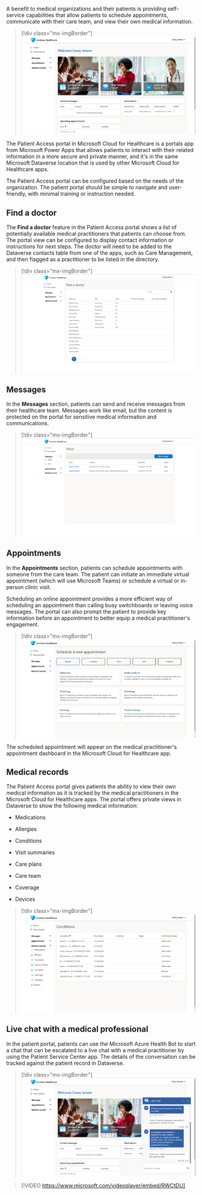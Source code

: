 A benefit to medical organizations and their patients is providing self-service capabilities that allow patients to schedule appointments, communicate with their care team, and view their own medical information.

> [!div class="mx-imgBorder"]
> [![Patient Access portal home page showing starting links to schedule appointments, view messages, and find a doctor.](../media/2-1-patient-access.png)](../media/2-1-patient-access.png#lightbox)

The Patient Access portal in Microsoft Cloud for Healthcare is a portals app from Microsoft Power Apps that allows patients to interact with their related information in a more secure and private manner, and it's in the same Microsoft Dataverse location that is used by other Microsoft Cloud for Healthcare apps.

The Patient Access portal can be configured based on the needs of the organization. The patient portal should be simple to navigate and user-friendly, with minimal training or instruction needed.

## Find a doctor

The **Find a doctor** feature in the Patient Access portal shows a list of potentially available medical practitioners that patients can choose from. The portal view can be configured to display contact information or instructions for next steps. The doctor will need to be added to the Dataverse contacts table from one of the apps, such as Care Management, and then flagged as a practitioner to be listed in the directory.

> [!div class="mx-imgBorder"]
> [![A portal page displaying the Find a doctor page that lists medical practitioners.](../media/2-2-find-doctor.png)](../media/2-2-find-doctor.png#lightbox)

## Messages

In the **Messages** section, patients can send and receive messages from their healthcare team. Messages work like email, but the content is protected on the portal for sensitive medical information and communications.

> [!div class="mx-imgBorder"]
> [![A portal page on the Patient Access portal showing a list of messages from medical practitioners and a button to create a new message.](../media/2-3-inbox.png)](../media/2-3-inbox.png#lightbox)

## Appointments

In the **Appointments** section, patients can schedule appointments with someone from the care team. The patient can initiate an immediate virtual appointment (which will use Microsoft Teams) or schedule a virtual or in-person clinic visit.

Scheduling an online appointment provides a more efficient way of scheduling an appointment than calling busy switchboards or leaving voice messages. The portal can also prompt the patient to provide key information before an appointment to better equip a medical practitioner's engagement.

> [!div class="mx-imgBorder"]
> [![A portal page for patients to schedule new appointments on the Patient Access portal, where a patient can provide information prior to an appointment.](../media/2-4-schedule.png)](../media/2-4-schedule.png#lightbox)

The scheduled appointment will appear on the medical practitioner's appointment dashboard in the Microsoft Cloud for Healthcare app.

## Medical records

The Patient Access portal gives patients the ability to view their own medical information as it is tracked by the medical practitioners in the Microsoft Cloud for Healthcare apps. The portal offers private views in Dataverse to show the following medical information:

- Medications

- Allergies

- Conditions

- Visit summaries

- Care plans

- Care team

- Coverage

- Devices

> [!div class="mx-imgBorder"]
> [![A portal page displaying a patient's medical records. This particular page shows a signed-in patient's list of conditions.](../media/2-5-conditions.png)](../media/2-5-conditions.png#lightbox)

## Live chat with a medical professional

In the patient portal, patients can use the Microsoft Azure Health Bot to start a chat that can be escalated to a live chat with a medical practitioner by using the Patient Service Center app. The details of the conversation can be tracked against the patient record in Dataverse.

> [!div class="mx-imgBorder"]
> [![Screenshot of the Patient Access portal where a patient is having a chat with a live agent.](../media/2-6-chat.png)](../media/2-6-chat.png#lightbox)

> [!VIDEO https://www.microsoft.com/videoplayer/embed/RWCtDU]
